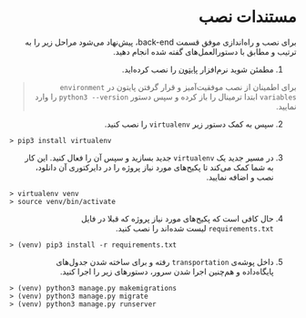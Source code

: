 <div dir="rtl">

# مستندات نصب

برای نصب و راه‌اندازی موفق قسمت back-end، پیش‌نهاد می‌شود مراحل زیر را به ترتیب و مطابق با دستورالعمل‌های گفته شده انجام دهید.

1. مطمئن شوید نرم‌افزار [پایتون](https://www.python.org/downloads/) را نصب کرده‌اید. 

> برای اطمینان از نصب موفقیت‌آمیز و قرار گرفتن پایتون در `environment variables‍` ابتدا ترمینال را باز کرده و سپس دستور `python3 --version` را وارد نمایید.

2. سپس به کمک دستور زیر `virtualenv` را نصب کنید.

<div dir="ltr">

```
> pip3 install virtualenv
```
</div>

3. در مسیر جدید یک `virtualenv` جدید بسازید و سپس آن را فعال کنید. این کار به شما کمک می‌کند تا پکیج‌های مورد نیاز پروژه را در دایرکتوری آن دانلود، نصب و اضافه نمایید.

<div dir="ltr">

```
> virtualenv venv
> source venv/bin/activate
```
</div>

4. حال کافی است که پکیج‌های مورد نیاز پروژه که قبلا در فایل `requirements.txt` لیست شده‌اند را نصب کنید.

<div dir="ltr">

```
> (venv) pip3 install -r requirements.txt
```
</div>

5. داخل پوشه‌ی  `transportation` رفته و برای ساخته شدن جدول‌های پایگاه‌داده و هم‌چنین اجرا شدن سرور، دستورهای زیر را اجرا کنید.

<div dir="ltr">

```
> (venv) python3 manage.py makemigrations
> (venv) python3 manage.py migrate
> (venv) python3 manage.py runserver
```
</div>

</div>